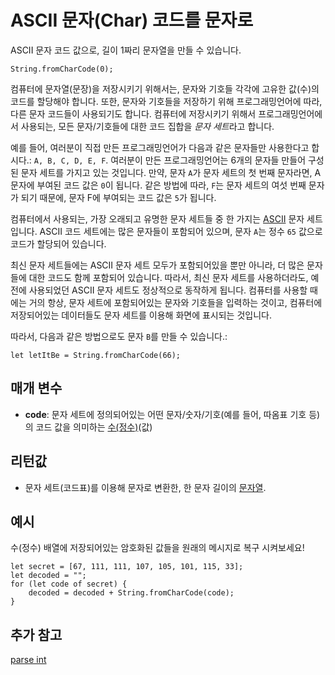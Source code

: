 # ASCII 문자(Char) 코드를 문자로

ASCII 문자 코드 값으로, 길이 1짜리 문자열을 만들 수 있습니다.

```sig
String.fromCharCode(0);
```

컴퓨터에 문자열(문장)을 저장시키기 위해서는, 문자와 기호들 각각에 고유한 값(수)의 코드를 할당해야 합니다. 또한, 문자와 기호들을 저장하기 위해 프로그래밍언어에 따라, 다른 문자 코드들이 사용되기도 합니다. 컴퓨터에 저장시키기 위해서 프로그래밍언어에서 사용되는, 모든 문자/기호들에 대한 코드 집합을 *문자 세트*라고 합니다.

예를 들어, 여러분이 직접 만든 프로그래밍언어가 다음과 같은 문자들만 사용한다고 합시다.: `A, B, C, D, E, F`. 여러분이 만든 프로그래밍언어는 6개의 문자들 만들어 구성된 문자 세트를 가지고 있는 것입니다. 만약, 문자 `A`가 문자 세트의 첫 번째 문자라면, A 문자에 부여된 코드 값은 `0`이 됩니다. 같은 방법에 따라, `F`는 문자 세트의 여섯 번째 문자가 되기 때문에, 문자 F에 부여되는 코드 값은 `5`가 됩니다.

컴퓨터에서 사용되는, 가장 오래되고 유명한 문자 세트들 중 한 가지는 [ASCII](https://wikipedia.org/wiki/ASCII) 문자 세트 입니다. ASCII 코드 세트에는 많은 문자들이 포함되어 있으며, 문자 `A`는 정수 `65` 값으로 코드가 할당되어 있습니다.

최신 문자 세트들에는 ASCII 문자 세트 모두가 포함되어있을 뿐만 아니라, 더 많은 문자들에 대한 코드도 함께 포함되어 있습니다. 따라서, 최신 문자 세트를 사용하더라도, 예전에 사용되었던 ASCII 문자 세트도 정상적으로 동작하게 됩니다. 컴퓨터를 사용할 때에는 거의 항상, 문자 세트에 포함되어있는 문자와 기호들을 입력하는 것이고, 컴퓨터에 저장되어있는 데이터들도 문자 세트를 이용해 화면에 표시되는 것입니다.

따라서, 다음과 같은 방법으로도 문자 `B`를 만들 수 있습니다.:

```block
let letItBe = String.fromCharCode(66);
```

## 매개 변수

* **code**: 문자 세트에 정의되어있는 어떤 문자/숫자/기호(예를 들어, 따옴표 기호 등)의 코드 값을 의미하는 [수(정수)](/types/number)(값)

## 리턴값

* 문자 세트(코드표)를 이용해 문자로 변환한, 한 문자 길이의 [문자열](/types/string).

## 예시

수(정수) 배열에 저장되어있는 암호화된 값들을 원래의 메시지로 복구 시켜보세요!

```blocks
let secret = [67, 111, 111, 107, 105, 101, 115, 33];
let decoded = "";
for (let code of secret) {
    decoded = decoded + String.fromCharCode(code);
}
```

## 추가 참고

[parse int](/reference/text/parse-int)